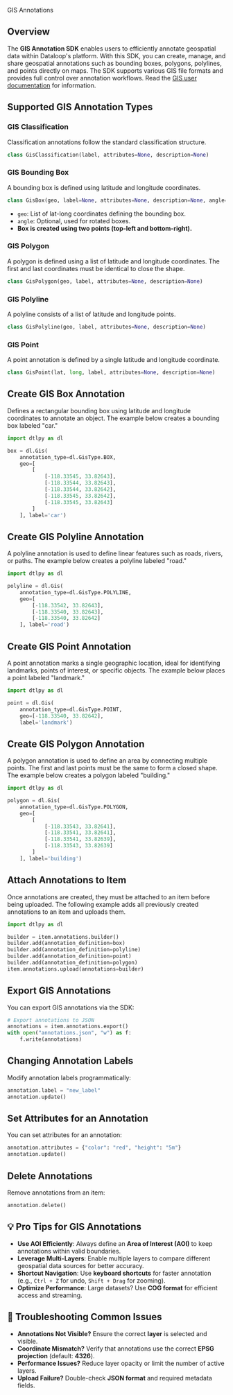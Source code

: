  GIS Annotations

## Overview

The **GIS Annotation SDK** enables users to efficiently annotate geospatial data within Dataloop's platform. With this SDK, you can create, manage, and share geospatial annotations such as bounding boxes, polygons, polylines, and points directly on maps. The SDK supports various GIS file formats and provides full control over annotation workflows. Read the [GIS user documentation](https://docs.dataloop.ai/docs/gis-studio) for information.


## Supported GIS Annotation Types

### **GIS Classification**

Classification annotations follow the standard classification structure.

```python
class GisClassification(label, attributes=None, description=None)
```

### **GIS Bounding Box**

A bounding box is defined using latitude and longitude coordinates.

```python
class GisBox(geo, label=None, attributes=None, description=None, angle=None)
```
- `geo`: List of lat-long coordinates defining the bounding box.
- `angle`: Optional, used for rotated boxes.
- **Box is created using two points (top-left and bottom-right).**

### **GIS Polygon**

A polygon is defined using a list of latitude and longitude coordinates. The first and last coordinates must be identical to close the shape.

```python
class GisPolygon(geo, label, attributes=None, description=None)
```

### **GIS Polyline**

A polyline consists of a list of latitude and longitude points.

```python
class GisPolyline(geo, label, attributes=None, description=None)
```

### **GIS Point**

A point annotation is defined by a single latitude and longitude coordinate.

```python
class GisPoint(lat, long, label, attributes=None, description=None)
```


## Create GIS Box Annotation

Defines a rectangular bounding box using latitude and longitude coordinates to annotate an object. The example below creates a bounding box labeled "car."

```python
import dtlpy as dl

box = dl.Gis(
    annotation_type=dl.GisType.BOX,
    geo=[
        [
            [-118.33545, 33.82643],
            [-118.33544, 33.82643],
            [-118.33544, 33.82642],
            [-118.33545, 33.82642],
            [-118.33545, 33.82643]
        ]
    ], label='car')

```

## Create GIS Polyline Annotation

A polyline annotation is used to define linear features such as roads, rivers, or paths. The example below creates a polyline labeled "road."

```python
import dtlpy as dl

polyline = dl.Gis(
    annotation_type=dl.GisType.POLYLINE,
    geo=[
        [-118.33542, 33.82643],
        [-118.33540, 33.82643],
        [-118.33540, 33.82642]
    ], label='road')
```

## Create GIS Point Annotation

A point annotation marks a single geographic location, ideal for identifying landmarks, points of interest, or specific objects. The example below places a point labeled "landmark."

```python
import dtlpy as dl

point = dl.Gis(
    annotation_type=dl.GisType.POINT,
    geo=[-118.33540, 33.82642],
    label='landmark')
```


## Create GIS Polygon Annotation

A polygon annotation is used to define an area by connecting multiple points. The first and last points must be the same to form a closed shape. The example below creates a polygon labeled "building."

```python
import dtlpy as dl

polygon = dl.Gis(
    annotation_type=dl.GisType.POLYGON,
    geo=[
        [
            [-118.33543, 33.82641],
            [-118.33541, 33.82641],
            [-118.33541, 33.82639],
            [-118.33543, 33.82639]
        ]
    ], label='building')
```


## Attach Annotations to Item

Once annotations are created, they must be attached to an item before being uploaded. The following example adds all previously created annotations to an item and uploads them.

```python
import dtlpy as dl

builder = item.annotations.builder()
builder.add(annotation_definition=box)
builder.add(annotation_definition=polyline)
builder.add(annotation_definition=point)
builder.add(annotation_definition=polygon)
item.annotations.upload(annotations=builder)
```

## Export GIS Annotations

You can export GIS annotations via the SDK:

```python
# Export annotations to JSON
annotations = item.annotations.export()
with open("annotations.json", "w") as f:
    f.write(annotations)
```

## **Changing Annotation Labels**

Modify annotation labels programmatically:
```python
annotation.label = "new_label"
annotation.update()
```

## **Set Attributes for an Annotation**

You can set attributes for an annotation:
```python
annotation.attributes = {"color": "red", "height": "5m"}
annotation.update()
```

## **Delete Annotations**

Remove annotations from an item:
```python
annotation.delete()
```

## 💡 Pro Tips for GIS Annotations
- **Use AOI Efficiently**: Always define an **Area of Interest (AOI)** to keep annotations within valid boundaries.
- **Leverage Multi-Layers**: Enable multiple layers to compare different geospatial data sources for better accuracy.
- **Shortcut Navigation**: Use **keyboard shortcuts** for faster annotation (e.g., `Ctrl + Z` for undo, `Shift + Drag` for zooming).
- **Optimize Performance**: Large datasets? Use **COG format** for efficient access and streaming.

## 🔧 Troubleshooting Common Issues
- **Annotations Not Visible?** Ensure the correct **layer** is selected and visible.
- **Coordinate Mismatch?** Verify that annotations use the correct **EPSG projection** (default: **4326**).
- **Performance Issues?** Reduce layer opacity or limit the number of active layers.
- **Upload Failure?** Double-check **JSON format** and required metadata fields.